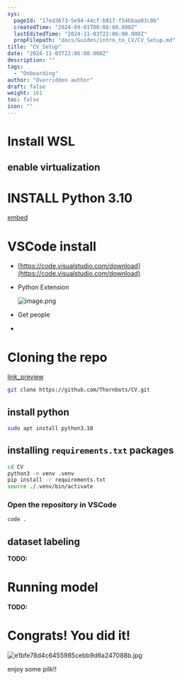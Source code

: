 ```yaml
---
sys:
  pageId: "17ed3673-5e94-44cf-b817-f54bbaa03c06"
  createdTime: "2024-09-01T00:08:00.000Z"
  lastEditedTime: "2024-11-03T22:06:00.000Z"
  propFilepath: "docs/Guides/intro_to_CV/CV_Setup.md"
title: "CV_Setup"
date: "2024-11-03T22:06:00.000Z"
description: ""
tags:
  - "Onboarding"
author: "Overridden author"
draft: false
weight: 161
toc: false
icon: ""
---
```


# Install WSL

## enable virtualization

# INSTALL Python 3.10

[embed](https://www.rose-hulman.edu/class/csse/csse132/2425a/labs/prelab1-wsl2.html)

# VSCode install

- [https://code.visualstudio.com/download](https://code.visualstudio.com/download)
- Python Extension

	![image.png](https://prod-files-secure.s3.us-west-2.amazonaws.com/d518164a-d88e-44d1-a4ee-3adb3bd8bce0/d82b6650-a5e4-4d3c-b8c9-93d817dae00e/image.png?X-Amz-Algorithm=AWS4-HMAC-SHA256&X-Amz-Content-Sha256=UNSIGNED-PAYLOAD&X-Amz-Credential=ASIAZI2LB466REYH2WT2%2F20250603%2Fus-west-2%2Fs3%2Faws4_request&X-Amz-Date=20250603T091042Z&X-Amz-Expires=3600&X-Amz-Security-Token=IQoJb3JpZ2luX2VjEDkaCXVzLXdlc3QtMiJIMEYCIQDNtP1yFQORTOUlxt7zjY5peimJ1BplXdraWBimBNnieAIhALqBW8G0rYSZYXljMEL2zm0JD8pWO4pJdHftDivrYxX8Kv8DCBIQABoMNjM3NDIzMTgzODA1IgxwPyMOBTPjC8oNrkIq3AP6nZ%2FNVn%2Bb0bnf6Utc%2BVirlMVxxC3BZOplUZYr6cL19fEhUUABTOGwpr04QsZ5ijJR3%2FVYJNg3Bh%2F70oNtCCmJhINu5FjpUC%2F40G9d4z0BvWYeLyZFS6uD8KtSdiUlIrGAwmdqqx1sIQhkWZoFBK0Iv%2B6KwWUdjtGsXQIQufQj67d1j0yG%2BhJQbNks645nrUu6%2ByYa2hpTOEYVgPJjeopXMYzyZgNDwYtLpk4J40uScy4NfzWnMnQ5WTgFkCPIgF6oEMyE%2Fyoffw9WdTXE4zVxQMPFt0mjQSCTcLXH8n1xg2erBt5YoTMmE5t%2FNhsi7sxuIojUWCXg43jDlD03Z2QMj%2BQgCdwoz5M%2F1vWLKtnJZahsPxzzB9PJphAMn6PgFuSZfZIyJLmQAAf%2F78MgBP9qvUbQrKQbJJ5VRFoAUPCvlm8Vka95YvP48hiUjchHu06N83BShvUMUJ63tZLQSgXRkiMcDUR0KRoQQMbMauKEiG4FqfGOZRYgFP9bky9GwsZ%2BikvnUp2r9vhou%2Blbii52TTlnX%2FSqW00YCWa%2B2Bbrz201gKD16tWw7hzsG7fUCmnMeRe%2FW8nCyy%2BVfF7BqPiW8A7i4zqUo2vbCzJh9UPPj6DkXEBf2U2NeXg%2B2jC%2B8vrBBjqkAdAJWyx5B43wv0GF1a1TZhssxqT4Hz2lydX1FFTYDMjlvGpdn6Pw1ihoMqjeUt%2Fdz%2BUR18XbaF3xoSKByxvq4JTB6US244px9u%2FYQoj0vYK6sG56Uk3gEQWJp42vj9k8%2Bi07ui0I9RW81%2FWZoseYCHxkwsD5Hsf2HXMiIJ7EM8gkenhEaI%2B6shDO10xZJvAheDlEKo5m3KRp8FKcz5gsgEEUVTGo&X-Amz-Signature=f0d38e8ca0f39f74cb9f880485ddf64b95c4ad040ce10637d5029a15a1ded229&X-Amz-SignedHeaders=host&x-id=GetObject)
- Get people
- 

# Cloning the repo

[link_preview](https://github.com/Thornbots/CV/)

```bash
git clone https://github.com/Thornbots/CV.git
```

## install python

```bash
sudo apt install python3.10
```

## installing `requirements.txt` packages

```bash
cd CV
python3 -m venv .venv
pip install -r requirements.txt
source ./.venv/bin/activate
```

### Open the repository in VSCode

```bash
code .
```

## dataset labeling  

**TODO:**

# Running model

**TODO:**

# Congrats! You did it!

![e1bfe78d4c6455985cebb9d6a247088b.jpg](https://prod-files-secure.s3.us-west-2.amazonaws.com/d518164a-d88e-44d1-a4ee-3adb3bd8bce0/7d1ce04e-65d6-40c8-814d-754280e9515a/e1bfe78d4c6455985cebb9d6a247088b.jpg?X-Amz-Algorithm=AWS4-HMAC-SHA256&X-Amz-Content-Sha256=UNSIGNED-PAYLOAD&X-Amz-Credential=ASIAZI2LB466WVTSQ2IJ%2F20250603%2Fus-west-2%2Fs3%2Faws4_request&X-Amz-Date=20250603T091037Z&X-Amz-Expires=3600&X-Amz-Security-Token=IQoJb3JpZ2luX2VjEDgaCXVzLXdlc3QtMiJHMEUCIQCvXdmnrlApXF1n04%2BAtVwcISVAUq5p%2BUuV7%2FZXMoMa8AIgBTHsB%2F5aGDf%2BfKZRhCN7s%2B0T%2FkzBlEcGWsmOODrrHnYq%2FwMIEBAAGgw2Mzc0MjMxODM4MDUiDKhdnvwlQrtiV8BDXircA0r7izNEAlSzwYBvJ8chdZ3jL6f%2BJpaye%2FuWv6QoQo9%2BDBHC7uXeQ%2Fm6%2BzdGyJhl7Umvc8WxjuoUNy7DaYJTXts3zi6Ysv4B%2BQzOd6VNh1uGSMvxYhbCbeT5jFge1MqnrCfsa7Z4Z36rKtY3yvn%2Bbn1Scbu4ODwrL1QMLaZN0Z%2B2yYMCJD4mo%2BzGW1szjtRapTvh6%2F1GZy4Dj9PwzrfPqvZ5YZFLXA3OKRrURNSAa0qwGvKZnz2xQn%2FI6RVNduThbnckqQnSFcA65Z%2FuVn%2BrkuJ3lRhiRQ%2Bbjv%2FvhAah7torgIzJQWWT45bHe%2FIpmlJuu1c4qrCnHOgmE5hHe2rz%2BPfVehReBj99kbmPtYXwtoJtOlCefeDTR9iqQ8w6J40KOscOgi2I6EMFVTz8bd77z6N81%2FB4ZGL4TnwklMRvUgxIEepqS3i7ktGgNuVNIMKbT31oQMSpxMuCfJgjM8uYJrWuYVRuZzd676VkmoGI8YNVQG1qNp744cbizkcpyhUUP79JYwBxSRWw2JZRS9wlTDy2%2BMZLT512cXa6r%2BSVUavyphBoI6%2FvwbpqlXY8vfMzsQNadF6IB8xFk2cHKzbyMoQIOJ%2FvCobmtr2R7ZmyHhIQTe14vD44yYXqtZ0XMPrE%2BsEGOqUBU4HBO8hVWqgPKui%2FwnH6jwbgK8ZQQXj70akTgdaQmqJqMNW0EZ4U2PiJ4gqREaftzb7RmiH1pWCbxf9U9A11fIbwhuebASteFwIgmikjfKX60W8MCmwI74hw3dlhADnVq%2BlcStnO0An2apHRBraU2wB%2BD0NQqbqfx1P%2F%2FPFozO1RvCRhn6ypvMS8MQSx%2FWlFuIniMPdQwgq5TKcOZHCb49Cf9jl9&X-Amz-Signature=d83b17aa964c7d1162ce61f9ba424e62ac92de5ced1160af7e4c3d5bfe9da8a5&X-Amz-SignedHeaders=host&x-id=GetObject)

enjoy some pilk!!
